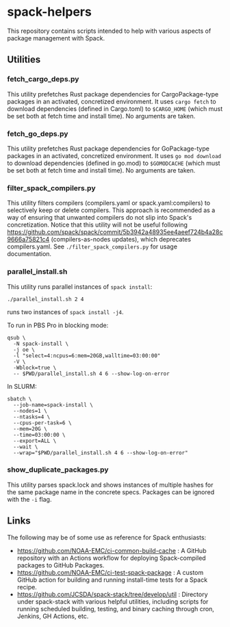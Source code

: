 # spack-helpers

This repository contains scripts intended to help with various aspects of package management with Spack.

## Utilities

### fetch_cargo_deps.py
This utility prefetches Rust package dependencies for CargoPackage-type
packages in an activated, concretized environment. It uses `cargo fetch` to
download dependencies (defined in Cargo.toml) to `$CARGO_HOME` (which must be
set both at fetch time and install time). No arguments are taken.

### fetch_go_deps.py
This utility prefetches Rust package dependencies for GoPackage-type packages
in an activated, concretized environment. It uses `go mod download` to download
dependencies (defined in go.mod) to `$GOMODCACHE` (which must be set both at
fetch time and install time). No arguments are taken.

### filter_spack_compilers.py
This utility filters compilers (compilers.yaml or spack.yaml:compilers) to
selectively keep or delete compilers. This approach is recommended as a way of
ensuring that unwanted compilers do not slip into Spack's concretization.
Notice that this utility will not be useful following
https://github.com/spack/spack/commit/5b3942a48935ee4aeef724b4a28c9666a75821c4
(compilers-as-nodes updates), which deprecates compilers.yaml.
See `./filter_spack_compilers.py` for usage documentation.

### parallel_install.sh
This utility runs parallel instances of `spack install`:
```console
./parallel_install.sh 2 4
```
runs two instances of `spack install -j4`.

To run in PBS Pro in blocking mode:
```console
qsub \
  -N spack-install \
  -j oe \
  -l "select=4:ncpus=6:mem=20GB,walltime=03:00:00"
  -V \
  -Wblock=true \
  -- $PWD/parallel_install.sh 4 6 --show-log-on-error
```

In SLURM:
```console
sbatch \
  --job-name=spack-install \
  --nodes=1 \
  --ntasks=4 \
  --cpus-per-task=6 \
  --mem=20G \
  --time=03:00:00 \
  --export=ALL \
  --wait \
  --wrap="$PWD/parallel_install.sh 4 6 --show-log-on-error"
```

### show_duplicate_packages.py
This utility parses spack.lock and shows instances of multiple hashes for the
same package name in the concrete specs. Packages can be ignored with the `-i`
flag.

## Links

The following may be of some use as reference for Spack enthusiasts:

- https://github.com/NOAA-EMC/ci-common-build-cache : A GitHub repository with an Actions workflow for deploying Spack-compiled packages to GitHub Packages.
- https://github.com/NOAA-EMC/ci-test-spack-package : A custom GitHub action for building and running install-time tests for a Spack recipe.
- https://github.com/JCSDA/spack-stack/tree/develop/util : Directory under spack-stack with various helpful utilities, including scripts for running scheduled building, testing, and binary caching through cron, Jenkins, GH Actions, etc.
